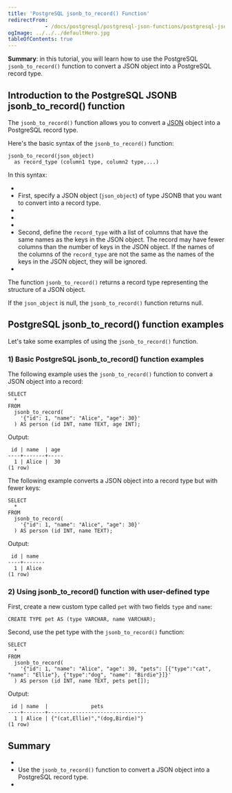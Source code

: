 ```yaml
---
title: 'PostgreSQL jsonb_to_record() Function'
redirectFrom: 
            - /docs/postgresql/postgresql-json-functions/postgresql-jsonb_to_record/
ogImage: ../../../defaultHero.jpg
tableOfContents: true
---
```



**Summary**: in this tutorial, you will learn how to use the PostgreSQL `jsonb_to_record()` function to convert a JSON object into a PostgreSQL record type.





## Introduction to the PostgreSQL JSONB jsonb_to_record() function





The `jsonb_to_record()` function allows you to convert a [JSON](/docs/postgresql/postgresql-json) object into a PostgreSQL record type.





Here's the basic syntax of the `jsonb_to_record()` function:





```
jsonb_to_record(json_object)
  as record_type (column1 type, column2 type,...)
```





In this syntax:





- 
- First, specify a JSON object (`json_object`) of type JSONB that you want to convert into a record type.
- 
-
- 
- Second, define the `record_type` with a list of columns that have the same names as the keys in the JSON object. The record may have fewer columns than the number of keys in the JSON object. If the names of the columns of the `record_type` are not the same as the names of the keys in the JSON object, they will be ignored.
- 





The function `jsonb_to_record()` returns a record type representing the structure of a JSON object.





If the `json_object` is null, the `jsonb_to_record()` function returns null.





## PostgreSQL jsonb_to_record() function examples





Let's take some examples of using the `jsonb_to_record()` function.





### 1) Basic PostgreSQL jsonb_to_record() function examples





The following example uses the `jsonb_to_record()` function to convert a JSON object into a record:





```
SELECT
  *
FROM
  jsonb_to_record(
    '{"id": 1, "name": "Alice", "age": 30}'
  ) AS person (id INT, name TEXT, age INT);
```





Output:





```
 id | name  | age
----+-------+-----
  1 | Alice |  30
(1 row)
```





The following example converts a JSON object into a record type but with fewer keys:





```
SELECT
  *
FROM
  jsonb_to_record(
    '{"id": 1, "name": "Alice", "age": 30}'
  ) AS person (id INT, name TEXT);
```





Output:





```
 id | name
----+-------
  1 | Alice
(1 row)
```





### 2) Using jsonb_to_record() function with user-defined type





First, create a new custom type called `pet` with two fields `type` and `name`:





```
CREATE TYPE pet AS (type VARCHAR, name VARCHAR);
```





Second, use the pet type with the `jsonb_to_record()` function:





```
SELECT
  *
FROM
  jsonb_to_record(
    '{"id": 1, "name": "Alice", "age": 30, "pets": [{"type":"cat", "name": "Ellie"}, {"type":"dog", "name": "Birdie"}]}'
  ) AS person (id INT, name TEXT, pets pet[]);
```





Output:





```
 id | name  |              pets
----+-------+--------------------------------
  1 | Alice | {"(cat,Ellie)","(dog,Birdie)"}
(1 row)
```





## Summary





- 
- Use the `jsonb_to_record()` function to convert a JSON object into a PostgreSQL record type.
- 



